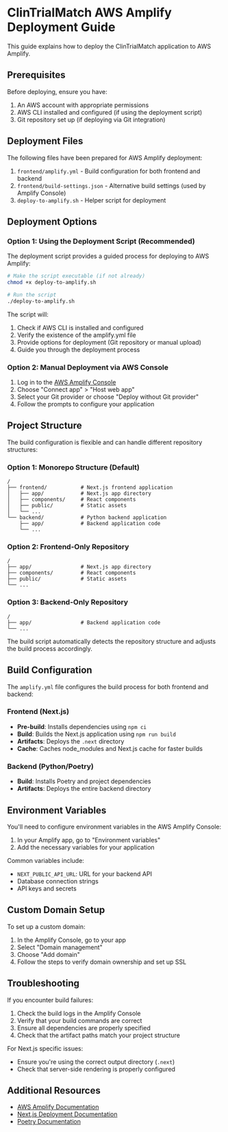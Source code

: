 # ClinTrialMatch AWS Amplify Deployment Guide

This guide explains how to deploy the ClinTrialMatch application to AWS Amplify.

## Prerequisites

Before deploying, ensure you have:

1. An AWS account with appropriate permissions
2. AWS CLI installed and configured (if using the deployment script)
3. Git repository set up (if deploying via Git integration)

## Deployment Files

The following files have been prepared for AWS Amplify deployment:

1. `frontend/amplify.yml` - Build configuration for both frontend and backend
2. `frontend/build-settings.json` - Alternative build settings (used by Amplify Console)
3. `deploy-to-amplify.sh` - Helper script for deployment

## Deployment Options

### Option 1: Using the Deployment Script (Recommended)

The deployment script provides a guided process for deploying to AWS Amplify:

```bash
# Make the script executable (if not already)
chmod +x deploy-to-amplify.sh

# Run the script
./deploy-to-amplify.sh
```

The script will:
1. Check if AWS CLI is installed and configured
2. Verify the existence of the amplify.yml file
3. Provide options for deployment (Git repository or manual upload)
4. Guide you through the deployment process

### Option 2: Manual Deployment via AWS Console

1. Log in to the [AWS Amplify Console](https://console.aws.amazon.com/amplify/home)
2. Choose "Connect app" > "Host web app"
3. Select your Git provider or choose "Deploy without Git provider"
4. Follow the prompts to configure your application

## Project Structure

The build configuration is flexible and can handle different repository structures:

### Option 1: Monorepo Structure (Default)

```
/
├── frontend/           # Next.js frontend application
│   ├── app/            # Next.js app directory
│   ├── components/     # React components
│   ├── public/         # Static assets
│   └── ...
└── backend/            # Python backend application
    ├── app/            # Backend application code
    └── ...
```

### Option 2: Frontend-Only Repository

```
/
├── app/                # Next.js app directory
├── components/         # React components
├── public/             # Static assets
└── ...
```

### Option 3: Backend-Only Repository

```
/
├── app/                # Backend application code
└── ...
```

The build script automatically detects the repository structure and adjusts the build process accordingly.

## Build Configuration

The `amplify.yml` file configures the build process for both frontend and backend:

### Frontend (Next.js)

- **Pre-build**: Installs dependencies using `npm ci`
- **Build**: Builds the Next.js application using `npm run build`
- **Artifacts**: Deploys the `.next` directory
- **Cache**: Caches node_modules and Next.js cache for faster builds

### Backend (Python/Poetry)

- **Build**: Installs Poetry and project dependencies
- **Artifacts**: Deploys the entire backend directory

## Environment Variables

You'll need to configure environment variables in the AWS Amplify Console:

1. In your Amplify app, go to "Environment variables"
2. Add the necessary variables for your application

Common variables include:

- `NEXT_PUBLIC_API_URL`: URL for your backend API
- Database connection strings
- API keys and secrets

## Custom Domain Setup

To set up a custom domain:

1. In the Amplify Console, go to your app
2. Select "Domain management"
3. Choose "Add domain"
4. Follow the steps to verify domain ownership and set up SSL

## Troubleshooting

If you encounter build failures:

1. Check the build logs in the Amplify Console
2. Verify that your build commands are correct
3. Ensure all dependencies are properly specified
4. Check that the artifact paths match your project structure

For Next.js specific issues:
- Ensure you're using the correct output directory (`.next`)
- Check that server-side rendering is properly configured

## Additional Resources

- [AWS Amplify Documentation](https://docs.aws.amazon.com/amplify/)
- [Next.js Deployment Documentation](https://nextjs.org/docs/deployment)
- [Poetry Documentation](https://python-poetry.org/docs/)
